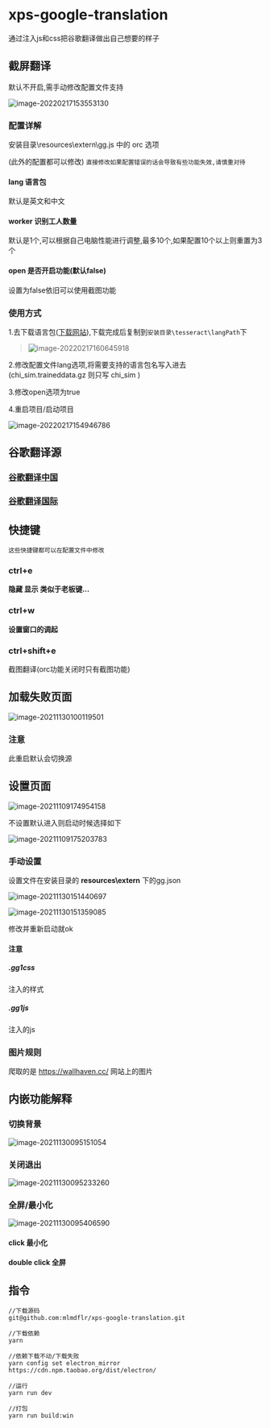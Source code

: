 # xps-google-translation

通过注入js和css把谷歌翻译做出自己想要的样子

## 截屏翻译
默认不开启,需手动修改配置文件支持

![image-20220217153553130](README.assets/image-20220217153553130.png)

### 配置详解

安装目录\resources\extern\gg.js 中的 orc 选项

(此外的配置都可以修改) `直接修改如果配置错误的话会导致有些功能失效,请慎重对待`

#### lang 语言包

默认是英文和中文

#### worker 识别工人数量

默认是1个,可以根据自己电脑性能进行调整,最多10个,如果配置10个以上则重置为3个

#### open 是否开启功能(默认false)

设置为false依旧可以使用截图功能



### 使用方式

1.去下载语言包([下载网站](https://github.com/naptha/tessdata/tree/gh-pages/4.0.0)),下载完成后复制到`安装目录\tesseract\langPath`下

>![image-20220217160645918](README.assets/image-20220217160645918.png)

2.修改配置文件lang选项,将需要支持的语言包名写入进去(chi_sim.traineddata.gz 则只写 chi_sim )

3.修改open选项为true

4.重启项目/启动项目



![image-20220217154946786](README.assets/image-20220217154946786.png)






## 谷歌翻译源

### [谷歌翻译中国](https://translate.google.cn/?sl=auto&tl=zh-CN)

### [谷歌翻译国际](https://translate.google.com/?sl=auto&tl=zh-CN)

## 快捷键

`这些快捷键都可以在配置文件中修改`

### ctrl+e

**隐藏 显示 类似于老板键...**

### ctrl+w

**设置窗口的调起**

### ctrl+shift+e

截图翻译(orc功能关闭时只有截图功能)





## 加载失败页面

![image-20211130100119501](README.assets/image-20211130100119501.png)

### 注意

此重启默认会切换源



## 设置页面

![image-20211109174954158](README.assets/image-20211109174954158.png)

不设置默认进入则启动时候选择如下

![image-20211109175203783](README.assets/image-20211109175203783.png)

### 手动设置

设置文件在安装目录的 **resources\extern** 下的gg.json

![image-20211130151440697](README.assets/image-20211130151440697.png)

![image-20211130151359085](README.assets/image-20211130151359085.png)

修改并重新启动就ok



#### 注意

##### .gg1css 

注入的样式

##### .gg1js

注入的js



### 图片规则

爬取的是  https://wallhaven.cc/  网站上的图片

## 内嵌功能解释

### 切换背景

![image-20211130095151054](README.assets/image-20211130095151054.png)

### 关闭退出

![image-20211130095233260](README.assets/image-20211130095233260.png)

### 全屏/最小化

![image-20211130095406590](README.assets/image-20211130095406590.png)

#### click 最小化

#### double click 全屏



## 指令

```shell
//下载源码
git@github.com:mlmdflr/xps-google-translation.git

//下载依赖
yarn 

//依赖下载不动/下载失败
yarn config set electron_mirror https://cdn.npm.taobao.org/dist/electron/

//运行
yarn run dev

//打包
yarn run build:win
```



